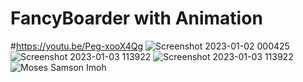 # FancyBoarder with Animation 
#https://youtu.be/Peg-xooX4Qg
![Screenshot 2023-01-02 000425](https://user-images.githubusercontent.com/91014957/210347904-1d9d4f83-553f-4f77-bcca-a8a816cf15ba.png)
![Screenshot 2023-01-03 113922](https://user-images.githubusercontent.com/91014957/210347943-659b2247-c92f-4edd-b427-753bc0eb7b62.png)
![Screenshot 2023-01-03 113922](https://user-images.githubusercontent.com/91014957/210347961-1b265ef9-b247-47e0-a626-2dafbae48436.png)![Moses Samson Imoh](https://user-images.githubusercontent.com/91014957/210347962-312ef9d6-6453-4928-99cc-cab4f457303c.png)

